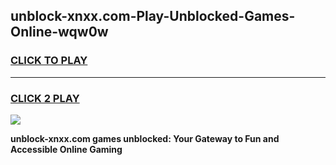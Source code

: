 
## unblock-xnxx.com-Play-Unblocked-Games-Online-wqw0w
<h3>
<a href="https://premium76.site?title=unblock-xnxx.com&ref=25A">CLICK TO PLAY</a></h3>
<hr>

<h3>
<a href="https://premium76.site?title=unblock-xnxx.com&ref=25A">CLICK 2 PLAY</a>
  
</h3>

<a href="https://premium76.site?title=unblock-xnxx.com&ref=25A"><img src="https://clearcache.store/games.png"></a>


**unblock-xnxx.com games unblocked: Your Gateway to Fun and Accessible Online Gaming**
